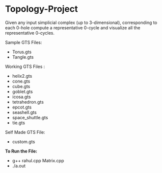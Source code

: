 # Topology-Project
Given any input simplicial complex (up to 3-dimensional), corresponding to each 0-hole compute a representative 0-cycle and visualize all the representative 0-cycles.

Sample GTS Files:
- Torus.gts
- Tangle.gts

Working GTS Files :
- helix2.gts
- cone.gts
- cube.gts
- goblet.gts
- icosa.gts
- tetrahedron.gts
- epcot.gts
- seashell.gts
- space_shuttle.gts
- tie.gts

Self Made GTS File:
- custom.gts

**To Run the File:**
- g++ rahul.cpp Matrix.cpp
- ./a.out <Filename>
